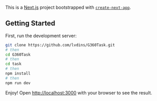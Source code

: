 This is a [Next.js](https://nextjs.org/) project bootstrapped with [`create-next-app`](https://github.com/vercel/next.js/tree/canary/packages/create-next-app).

## Getting Started

First, run the development server:

```bash
git clone https://github.com/lvdins/G360Task.git
# then
cd G360Task
# then
cd task
# then
npm install
# then
npm run dev
```
Enjoy! 
Open [http://localhost:3000](http://localhost:3000) with your browser to see the result.

